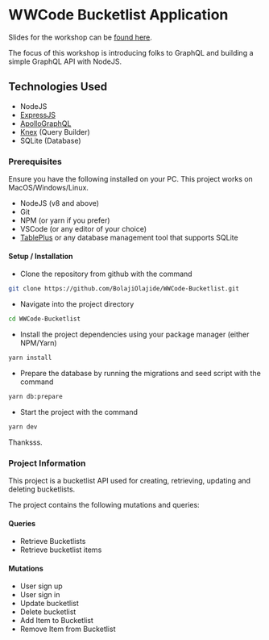 # WWCode Bucketlist Application

Slides for the workshop can be [found here](https://docs.google.com/presentation/d/1Iu9bwR1EF9slK7iyhp5ZzqgmkbPx4aUUBR9B24L0Z5M/edit?usp=sharing).

The focus of this workshop is introducing folks to GraphQL and building a simple GraphQL API with NodeJS.

## Technologies Used

* NodeJS
* [ExpressJS](https://expressjs.com/)
* [ApolloGraphQL](https://www.apollographql.com/docs/apollo-server/v1/servers/express/)
* [Knex](https://knexjs.org/) (Query Builder)
* SQLite (Database)

### Prerequisites

Ensure you have the following installed on your PC. This project works on MacOS/Windows/Linux.

* NodeJS (v8 and above)
* Git
* NPM (or yarn if you prefer)
* VSCode (or any editor of your choice)
* [TablePlus](https://tableplus.com/) or any database management tool that supports SQLite

#### Setup / Installation

* Clone the repository from github with the command

```sh
git clone https://github.com/BolajiOlajide/WWCode-Bucketlist.git
```

* Navigate into the project directory

```sh
cd WWCode-Bucketlist
```

* Install the project dependencies using your package manager (either NPM/Yarn)

```sh
yarn install
```

* Prepare the database by running the migrations and seed script with the command

```sh
yarn db:prepare
```

* Start the project with the command

```sh
yarn dev
```

Thanksss.

### Project Information

This project is a bucketlist API used for creating, retrieving, updating and deleting bucketlists.

The project contains the following mutations and queries:

#### Queries

* Retrieve Bucketlists
* Retrieve bucketlist items

#### Mutations

* User sign up
* User sign in
* Update bucketlist
* Delete bucketlist
* Add Item to Bucketlist
* Remove Item from Bucketlist
